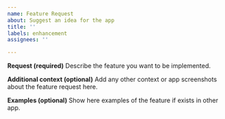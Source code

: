 ```yaml
---
name: Feature Request
about: Suggest an idea for the app
title: ''
labels: enhancement
assignees: ''

---
```


**Request (required)**
Describe the feature you want to be implemented.

**Additional context (optional)**
Add any other context or app screenshots about the feature request here.

**Examples (optional)**
Show here examples of the feature if exists in other app.
